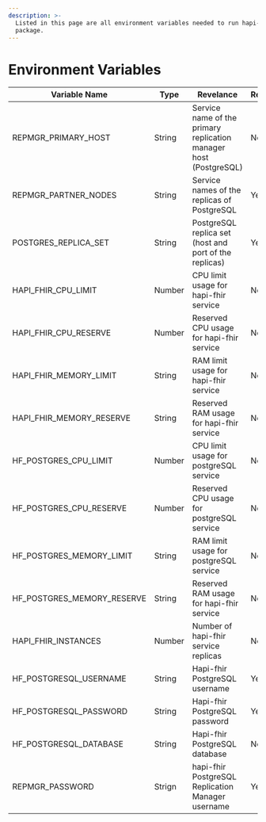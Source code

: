 ```yaml
---
description: >-
  Listed in this page are all environment variables needed to run hapi-fhir
  package.
---
```


# Environment Variables

| Variable Name                 | Type   | Revelance                                                         | Required | Default         |
| ----------------------------- | ------ | ----------------------------------------------------------------- | -------- | --------------- |
| REPMGR\_PRIMARY\_HOST         | String | Service name of the primary replication manager host (PostgreSQL) | No       | postgres-01      |
| REPMGR\_PARTNER\_NODES        | String | Service names of the replicas of PostgreSQL                       | Yes      | postgres-01      |
| POSTGRES\_REPLICA\_SET        | String | PostgreSQL replica set (host and port of the replicas)            | Yes      | postgres-01:5432 |
| HAPI\_FHIR\_CPU\_LIMIT        | Number | CPU limit usage for hapi-fhir service                             | No       | 0 (unlimited)   |
| HAPI\_FHIR\_CPU\_RESERVE      | Number | Reserved CPU usage for hapi-fhir service                          | No       | 0.05            |
| HAPI\_FHIR\_MEMORY\_LIMIT     | String | RAM limit usage for hapi-fhir service                             | No       | 3G              |
| HAPI\_FHIR\_MEMORY\_RESERVE   | String | Reserved RAM usage for hapi-fhir service                          | No       | 500M            |
| HF\_POSTGRES\_CPU\_LIMIT      | Number | CPU limit usage for postgreSQL service                            | No       | 0 (unlimited)   |
| HF\_POSTGRES\_CPU\_RESERVE    | Number | Reserved CPU usage for postgreSQL service                         | No       | 0.05            |
| HF\_POSTGRES\_MEMORY\_LIMIT   | String | RAM limit usage for postgreSQL service                            | No       | 3G              |
| HF\_POSTGRES\_MEMORY\_RESERVE | String | Reserved RAM usage for hapi-fhir service                          | No       | 500M            |
| HAPI\_FHIR\_INSTANCES         | Number | Number of hapi-fhir service replicas                              | No       | 1               |
| HF\_POSTGRESQL\_USERNAME      | String | Hapi-fhir PostgreSQL username                                     | Yes      | admin           |
| HF\_POSTGRESQL\_PASSWORD      | String | Hapi-fhir PostgreSQL password                                     | Yes      | instant101      |
| HF\_POSTGRESQL\_DATABASE      | String | Hapi-fhir PostgreSQL database                                     | No       | hapi            |
| REPMGR\_PASSWORD              | Strign | hapi-fhir PostgreSQL Replication Manager username                 | Yes      |                 |
